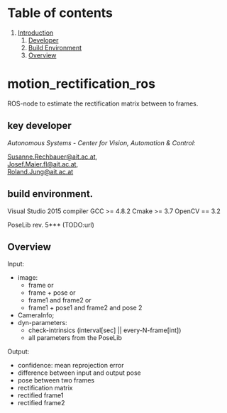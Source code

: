 # Table of contents
1. [Introduction](#introduction)
    1. [Developer](#developer)
    2. [Build Environment](#buildenv)
    4. [Overview](#overview)


#  motion_rectification_ros <a name="introduction"></a>

ROS-node to estimate the rectification matrix between to frames.

## key developer <a name="developer"></a>

_Autonomous Systems - Center for Vision, Automation & Control:_

Susanne.Rechbauer@ait.ac.at,  
Josef.Maier.fl@ait.ac.at,  
Roland.Jung@ait.ac.at

## build environment. <a name="buildenv"></a>

Visual Studio 2015 compiler
GCC >= 4.8.2
Cmake >= 3.7
OpenCV == 3.2

PoseLib rev. 5*** (TODO:url)

## Overview  <a name="overview"></a>

Input: 
* image:
  * frame or
  * frame + pose or
  *   frame1 and frame2 or
  * frame1 + pose1 and frame2 and pose 2
* CameraInfo; 
* dyn-parameters: 
   * check-intrinsics (interval[sec] || every-N-frame[int])
   * all parameters from the PoseLib
   
Output: 
* confidence: mean reprojection error
* difference between input and output pose
* pose between two frames
* rectification matrix
* rectified frame1
* rectified frame2

